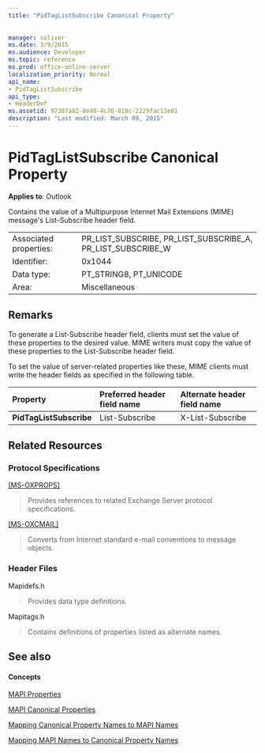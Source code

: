 ```yaml
---
title: "PidTagListSubscribe Canonical Property"
 
 
manager: soliver
ms.date: 3/9/2015
ms.audience: Developer
ms.topic: reference
ms.prod: office-online-server
localization_priority: Normal
api_name:
- PidTagListSubscribe
api_type:
- HeaderDef
ms.assetid: 97387a82-8e40-4c76-818c-2229fac12e01
description: "Last modified: March 09, 2015"
---
```


# PidTagListSubscribe Canonical Property

  
  
**Applies to**: Outlook 
  
Contains the value of a Multipurpose Internet Mail Extensions (MIME) message's List-Subscribe header field.
  
|||
|:-----|:-----|
|Associated properties:  <br/> |PR_LIST_SUBSCRIBE, PR_LIST_SUBSCRIBE_A, PR_LIST_SUBSCRIBE_W  <br/> |
|Identifier:  <br/> |0x1044  <br/> |
|Data type:  <br/> |PT_STRING8, PT_UNICODE  <br/> |
|Area:  <br/> |Miscellaneous  <br/> |
   
## Remarks

To generate a List-Subscribe header field, clients must set the value of these properties to the desired value. MIME writers must copy the value of these properties to the List-Subscribe header field.
  
To set the value of server-related properties like these, MIME clients must write the header fields as specified in the following table.
  
|**Property**|**Preferred header field name**|**Alternate header field name**|
|:-----|:-----|:-----|
|**PidTagListSubscribe** <br/> |List-Subscribe  <br/> |X-List-Subscribe  <br/> |
   
## Related Resources

### Protocol Specifications

[[MS-OXPROPS]](http://msdn.microsoft.com/library/f6ab1613-aefe-447d-a49c-18217230b148%28Office.15%29.aspx)
  
> Provides references to related Exchange Server protocol specifications.
    
[[MS-OXCMAIL]](http://msdn.microsoft.com/library/b60d48db-183f-4bf5-a908-f584e62cb2d4%28Office.15%29.aspx)
  
> Converts from Internet standard e-mail conventions to message objects.
    
### Header Files

Mapidefs.h
  
> Provides data type definitions.
    
Mapitags.h
  
> Contains definitions of properties listed as alternate names.
    
## See also

#### Concepts

[MAPI Properties](mapi-properties.md)
  
[MAPI Canonical Properties](mapi-canonical-properties.md)
  
[Mapping Canonical Property Names to MAPI Names](mapping-canonical-property-names-to-mapi-names.md)
  
[Mapping MAPI Names to Canonical Property Names](mapping-mapi-names-to-canonical-property-names.md)

